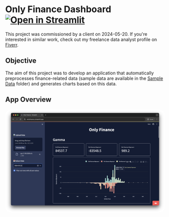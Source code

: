 # Only Finance Dashboard <a href="https://onlyfinance.streamlit.app/" target="_blank"><img src="https://static.streamlit.io/badges/streamlit_badge_black_white.svg" alt="Open in Streamlit"></a>

This project was commissioned by a client on 2024-05-20. If you're interested in similar work, check out my freelance data analyst profile on [Fiverr](https://www.fiverr.com/matthew_darren?public_mode=true).

## Objective
The aim of this project was to develop an application that automatically preprocesses finance-related data (sample data are available in the [Sample Data](https://github.com/darren7753/only_finance/tree/main/Sample%20Data) folder) and generates charts based on this data.

## App Overview
<img src="App Screenshot.png" alt="App Screenshot" style="border-radius:5%">